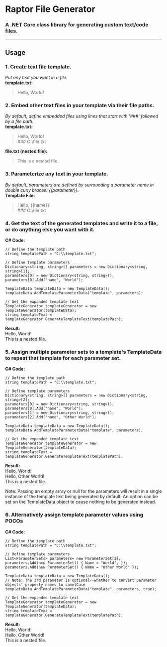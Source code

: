# Raptor File Generator
### A .NET Core class library for generating custom text/code files.

---
## Usage
### 1. Create text file template.
*Put any text you want in a file.*  
__template.txt:__
> Hello, World!

### 2. Embed other text files in your template via their file paths.
*By default, define embedded files using lines that start with '###' followed by a file path.*  
__template.txt:__
> Hello, World!  
> \### C:\\file.txt

__file.txt (nested file):__
> This is a nested file.

### 3. Parameterize any text in your template.
*By default, parameters are defined by surrounding a parameter name in double curly braces: {{parameter}}.*  
__Template File:__
> Hello, {{name}}!  
> \### C:\\file.txt

### 4. Get the text of the generated templates and write it to a file, or do anything else you want with it.
__C# Code:__

	// Define the template path
	string templatePath = "C:\\template.txt";
	
	// Define template parameters
	Dictionary<string, string>[] parameters = new Dictionary<string, string>[1];
	parameters[0] = new Dictionary<string, string>();
	parameters[0].Add("name", "World");
	
	TemplateData templateData = new TemplateData();
    templateData.AddTemplateParameterData("template", parameters);
	
	// Get the expanded template text
	TemplateGenerator templateGenerator = new TemplateGenerator(templateData);
	string templateText = templateGenerator.GenerateTemplateText(templatePath);
	
__Result:__  
Hello, World!  
This is a nested file.

### 5. Assign multiple parameter sets to a template's TemplateData to repeat that template for each parameter set.
__C# Code:__

	// Define the template path
	string templatePath = "C:\\template.txt";
	
	// Define template parameters
	Dictionary<string, string>[] parameters = new Dictionary<string, string>[2];
	parameters[0] = new Dictionary<string, string>();
	parameters[0].Add("name", "World");
	parameters[1] = new Dictionary<string, string>();
	parameters[2].Add("name", "Other World");
	
	TemplateData templateData = new TemplateData();
    templateData.AddTemplateParameterData("template", parameters);
	
	// Get the expanded template text
	TemplateGenerator templateGenerator = new TemplateGenerator(templateData);
	string templateText = templateGenerator.GenerateTemplateText(templatePath);
	
__Result:__  
Hello, World!  
Hello, Other World!  
This is a nested file.

Note: Passing an empty array or null for the parameters will result in a single instance of the template text being generated by default. An option can be set on the TemplateData object to cause nothing to be generated instead.

### 6. Alternatively assign template parameter values using POCOs
__C# Code:__

	// Define the template path
	string templatePath = "C:\\template.txt";
	
	// Define template parameters
	List<ParameterSets> parameters= new ParameterSet[2];
	parameters.Add(new ParameterSet() { Name = "World", });
	parameters.Add(new ParameterSet() { Name = "Other World" });
	
	TemplateData templateData = new TemplateData();
	// Note: The 3rd parameter is optional--whether to convert parameter objects' property names to camelCase
    templateData.AddTemplateParameterData("template", parameters, true);
	
	// Get the expanded template text
	TemplateGenerator templateGenerator = new TemplateGenerator(templateData);
	string templateText = templateGenerator.GenerateTemplateText(templatePath);
	
__Result:__  
Hello, World!  
Hello, Other World!  
This is a nested file.